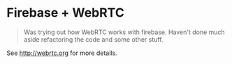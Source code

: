 # Firebase + WebRTC

> Was trying out how WebRTC works with firebase. Haven't done much aside refactoring the code and some other stuff.

See http://webrtc.org for more details.
